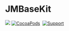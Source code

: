 # JMBaseKit

![](http://img.shields.io/cocoapods/v/JMBaseKit.svg)
[![CocoaPods](http://img.shields.io/cocoapods/p/YYCategories.svg?style=flat)](http://cocoadocs.org/docsets/YYCategories)&nbsp;
[![Support](https://img.shields.io/badge/support-iOS%206%2B%20-blue.svg?style=flat)](https://www.apple.com/nl/ios/)&nbsp;
